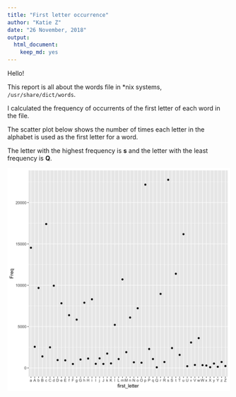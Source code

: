 ```yaml
---
title: "First letter occurrence"
author: "Katie Z"
date: "26 November, 2018"
output:
  html_document:
    keep_md: yes
---
```




Hello!

This report is all about the words file in *nix systems, `/usr/share/dict/words`. 

I calculated the frequency of occurrents of the first letter of each word in the file. 

The scatter plot below shows the number of times each letter in the alphabet is used as the first letter for a word.

The letter with the highest frequency is **s** and the letter with the least frequency is **Q**.

![*Fig. 1* A scatter plot of word first letter frequency](first_letter.png)

